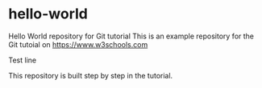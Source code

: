 # hello-world
Hello World repository for Git tutorial
This is an example repository for the Git tutoial on https://www.w3schools.com

Test line

This repository is built step by step in the tutorial.
